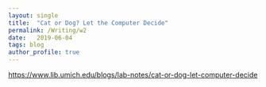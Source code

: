```yaml
---
layout: single
title:  "Cat or Dog? Let the Computer Decide"
permalink: /Writing/w2
date:   2019-06-04
tags: blog
author_profile: true
---
```



https://www.lib.umich.edu/blogs/lab-notes/cat-or-dog-let-computer-decide
